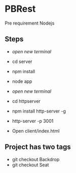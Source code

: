 # PBRest
Pre requirement
Nodejs

## Steps
* *open new terminal*
* cd server
* npm install
* node app
* *open new terminal*
* cd httpserver
* npm install http-server -g
* http-server -p 3001

* Open client/index.html

## Project has two tags
* git checkout Backdrop 
* git checkout Seat


